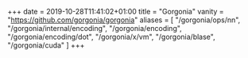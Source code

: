 +++
date = 2019-10-28T11:41:02+01:00
title = "Gorgonia"
vanity = "https://github.com/gorgonia/gorgonia"
aliases = [
    "/gorgonia/ops/nn",
    "/gorgonia/internal/encoding",
    "/gorgonia/encoding",
    "/gorgonia/encoding/dot",
    "/gorgonia/x/vm",
    "/gorgonia/blase",
    "/gorgonia/cuda"
]
+++


